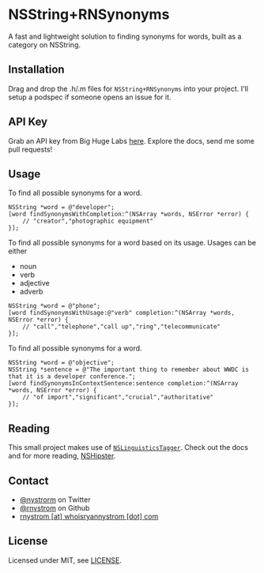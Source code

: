 NSString+RNSynonyms
===

A fast and lightweight solution to finding synonyms for words, built as a category on NSString.

## Installation

Drag and drop the .h/.m files for <code>NSString+RNSynonyms</code> into your project. I'll setup a podspec if someone opens an issue for it.

## API Key

Grab an API key from Big Huge Labs [here](http://words.bighugelabs.com/api.php). Explore the docs, send me some pull requests!

## Usage

To find all possible synonyms for a word.

```objc
NSString *word = @"developer";
[word findSynonymsWithCompletion:^(NSArray *words, NSError *error) {
    // "creator","photographic equipment"
}];
```

To find all possible synonyms for a word based on its usage. Usages can be either

- noun
- verb
- adjective
- adverb

```objc
NSString *word = @"phone";
[word findSynonymsWithUsage:@"verb" completion:^(NSArray *words, NSError *error) {
    // "call","telephone","call up","ring","telecommunicate"
}];
```

To find all possible synonyms for a word.

```objc
NSString *word = @"objective";
NSString *sentence = @"The important thing to remember about WWDC is that it is a developer conference.";
[word findSynonymsInContextSentence:sentence completion:^(NSArray *words, NSError *error) {
    // "of import","significant","crucial","authoritative"
}];
```

## Reading

This small project makes use of [<code>NSLinguisticsTagger</code>](http://developer.apple.com/library/ios/#documentation/cocoa/reference/NSLinguisticTagger_Class/Reference/Reference.html). Check out the docs and for more reading, [NSHipster](http://nshipster.com/nslinguistictagger/).

## Contact

* [@nystrorm](https://twitter.com/_ryannystrom) on Twitter
* [@rnystrom](https://github.com/rnystrom) on Github
* <a href="mailTo:rnystrom@whoisryannystrom.com">rnystrom [at] whoisryannystrom [dot] com</a>

## License

Licensed under MIT, see [LICENSE](https://github.com/rnystrom/NSString-RNSynonyms/blob/master/LICENSE).